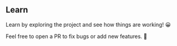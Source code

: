## Learn

Learn by exploring the project and see how things are working! 😀

Feel free to open a PR to fix bugs or add new features. 🎉